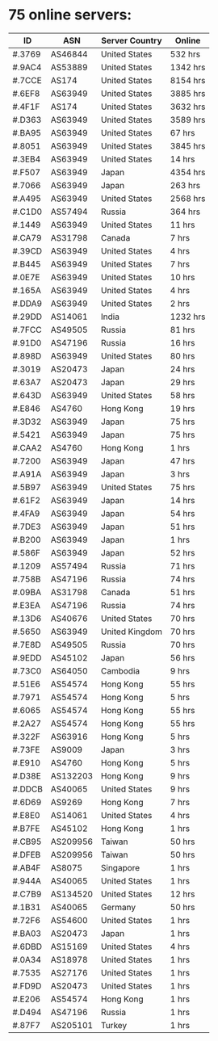 # 75 online servers:

| ID | ASN | Server Country | Online |
| ------ | ------ | ------ | ------ |
| #.3769 | AS46844 | United States | 532 hrs |
| #.9AC4 | AS53889 | United States | 1342 hrs |
| #.7CCE | AS174 | United States | 8154 hrs |
| #.6EF8 | AS63949 | United States | 3885 hrs |
| #.4F1F | AS174 | United States | 3632 hrs |
| #.D363 | AS63949 | United States | 3589 hrs |
| #.BA95 | AS63949 | United States | 67 hrs |
| #.8051 | AS63949 | United States | 3845 hrs |
| #.3EB4 | AS63949 | United States | 14 hrs |
| #.F507 | AS63949 | Japan | 4354 hrs |
| #.7066 | AS63949 | Japan | 263 hrs |
| #.A495 | AS63949 | United States | 2568 hrs |
| #.C1D0 | AS57494 | Russia | 364 hrs |
| #.1449 | AS63949 | United States | 11 hrs |
| #.CA79 | AS31798 | Canada | 7 hrs |
| #.39CD | AS63949 | United States | 4 hrs |
| #.B445 | AS63949 | United States | 7 hrs |
| #.0E7E | AS63949 | United States | 10 hrs |
| #.165A | AS63949 | United States | 4 hrs |
| #.DDA9 | AS63949 | United States | 2 hrs |
| #.29DD | AS14061 | India | 1232 hrs |
| #.7FCC | AS49505 | Russia | 81 hrs |
| #.91D0 | AS47196 | Russia | 16 hrs |
| #.898D | AS63949 | United States | 80 hrs |
| #.3019 | AS20473 | Japan | 24 hrs |
| #.63A7 | AS20473 | Japan | 29 hrs |
| #.643D | AS63949 | United States | 58 hrs |
| #.E846 | AS4760 | Hong Kong | 19 hrs |
| #.3D32 | AS63949 | Japan | 75 hrs |
| #.5421 | AS63949 | Japan | 75 hrs |
| #.CAA2 | AS4760 | Hong Kong | 1 hrs |
| #.7200 | AS63949 | Japan | 47 hrs |
| #.A91A | AS63949 | Japan | 3 hrs |
| #.5B97 | AS63949 | United States | 75 hrs |
| #.61F2 | AS63949 | Japan | 14 hrs |
| #.4FA9 | AS63949 | Japan | 54 hrs |
| #.7DE3 | AS63949 | Japan | 51 hrs |
| #.B200 | AS63949 | Japan | 1 hrs |
| #.586F | AS63949 | Japan | 52 hrs |
| #.1209 | AS57494 | Russia | 71 hrs |
| #.758B | AS47196 | Russia | 74 hrs |
| #.09BA | AS31798 | Canada | 51 hrs |
| #.E3EA | AS47196 | Russia | 74 hrs |
| #.13D6 | AS40676 | United States | 70 hrs |
| #.5650 | AS63949 | United Kingdom | 70 hrs |
| #.7E8D | AS49505 | Russia | 70 hrs |
| #.9EDD | AS45102 | Japan | 56 hrs |
| #.73C0 | AS64050 | Cambodia | 9 hrs |
| #.51E6 | AS54574 | Hong Kong | 55 hrs |
| #.7971 | AS54574 | Hong Kong | 5 hrs |
| #.6065 | AS54574 | Hong Kong | 55 hrs |
| #.2A27 | AS54574 | Hong Kong | 55 hrs |
| #.322F | AS63916 | Hong Kong | 5 hrs |
| #.73FE | AS9009 | Japan | 3 hrs |
| #.E910 | AS4760 | Hong Kong | 5 hrs |
| #.D38E | AS132203 | Hong Kong | 9 hrs |
| #.DDCB | AS40065 | United States | 9 hrs |
| #.6D69 | AS9269 | Hong Kong | 7 hrs |
| #.E8E0 | AS14061 | United States | 4 hrs |
| #.B7FE | AS45102 | Hong Kong | 1 hrs |
| #.CB95 | AS209956 | Taiwan | 50 hrs |
| #.DFEB | AS209956 | Taiwan | 50 hrs |
| #.AB4F | AS8075 | Singapore | 1 hrs |
| #.944A | AS40065 | United States | 1 hrs |
| #.C7B9 | AS134520 | United States | 12 hrs |
| #.1B31 | AS40065 | Germany | 50 hrs |
| #.72F6 | AS54600 | United States | 1 hrs |
| #.BA03 | AS20473 | Japan | 1 hrs |
| #.6DBD | AS15169 | United States | 4 hrs |
| #.0A34 | AS18978 | United States | 1 hrs |
| #.7535 | AS27176 | United States | 1 hrs |
| #.FD9D | AS20473 | United States | 1 hrs |
| #.E206 | AS54574 | Hong Kong | 1 hrs |
| #.D494 | AS47196 | Russia | 1 hrs |
| #.87F7 | AS205101 | Turkey | 1 hrs |

